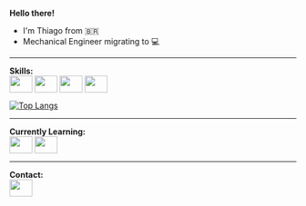 
<strong>Hello there!</strong>
- I'm Thiago from :brazil:
- Mechanical Engineer migrating to :computer:
___

<strong>Skills:</strong>
 <br>
 <img align="center" src="https://cdn.jsdelivr.net/gh/devicons/devicon/icons/python/python-original.svg" height="30" width="40"> <img align="center" src="https://cdn.jsdelivr.net/gh/devicons/devicon/icons/html5/html5-original.svg" height="30" width="40"> <img align="center" src="https://cdn.jsdelivr.net/gh/devicons/devicon/icons/css3/css3-original.svg" height="30" width="40"> <img align="center" src="https://cdn.jsdelivr.net/gh/devicons/devicon/icons/c/c-original.svg" height="30" width="40">
 
[![Top Langs](https://github-readme-stats.vercel.app/api/top-langs/?username=thiagocarvalho93&layout=compact)](https://github.com/anuraghazra/github-readme-stats)

___

  <strong>Currently Learning:</strong>
  <br>
 <img align="center" src="https://cdn.jsdelivr.net/gh/devicons/devicon/icons/javascript/javascript-original.svg" height="30" width="40"> <img align="center" src="https://cdn.jsdelivr.net/gh/devicons/devicon/icons/react/react-original.svg" height="30" width="40">

___
 <strong>Contact:</strong>
  <br>
<a href="https://www.linkedin.com/in/thiago-paes-de-carvalho-6567b750/"><img align="center" src="https://cdn.jsdelivr.net/gh/devicons/devicon/icons/linkedin/linkedin-original.svg" height="30" width="40"></a>
